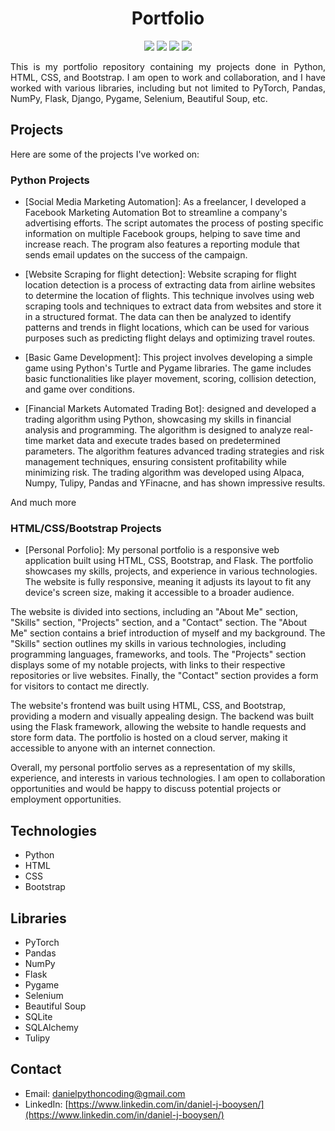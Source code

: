 <h1 align="center">Portfolio</h1>
<p align="center">
    <img src="https://img.shields.io/badge/Python-3.7%2B-blue?logo=python&style=flat">
    <img src="https://img.shields.io/badge/HTML-5-orange?logo=html5&style=flat">
    <img src="https://img.shields.io/badge/CSS-3-blueviolet?logo=css3&style=flat">
    <img src="https://img.shields.io/badge/Bootstrap-5.0-purple?logo=bootstrap&style=flat">
</p>

<p align="justify">This is my portfolio repository containing my projects done in Python, HTML, CSS, and Bootstrap. I am open to work and collaboration, and I have worked with various libraries, including but not limited to PyTorch, Pandas, NumPy, Flask, Django, Pygame, Selenium, Beautiful Soup, etc.</p>

## Projects

Here are some of the projects I've worked on:

### Python Projects
- [Social Media Marketing Automation]: As a freelancer, I developed a Facebook Marketing Automation Bot to streamline a company's advertising efforts. The script automates the process of posting specific information on multiple Facebook groups, helping to save time and increase reach. The program also features a reporting module that sends email updates on the success of the campaign.

- [Website Scraping for flight detection]: Website scraping for flight location detection is a process of extracting data from airline websites to determine the location of flights. This technique involves using web scraping tools and techniques to extract data from websites and store it in a structured format. The data can then be analyzed to identify patterns and trends in flight locations, which can be used for various purposes such as predicting flight delays and optimizing travel routes.

- [Basic Game Development]: This project involves developing a simple game using Python's Turtle and Pygame libraries. The game includes basic functionalities like player movement, scoring, collision detection, and game over conditions.

- [Financial Markets Automated Trading Bot]:  designed and developed a trading algorithm using Python, showcasing my skills in financial analysis and programming. The algorithm is designed to analyze real-time market data and execute trades based on predetermined parameters. The algorithm features advanced trading strategies and risk management techniques, ensuring consistent profitability while minimizing risk. The trading algorithm was developed using Alpaca, Numpy, Tulipy, Pandas and YFinacne, and has shown impressive results.

And much more

### HTML/CSS/Bootstrap Projects
- [Personal Porfolio]: My personal portfolio is a responsive web application built using HTML, CSS, Bootstrap, and Flask. The portfolio showcases my skills, projects, and experience in various technologies. The website is fully responsive, meaning it adjusts its layout to fit any device's screen size, making it accessible to a broader audience.

The website is divided into sections, including an "About Me" section, "Skills" section, "Projects" section, and a "Contact" section. The "About Me" section contains a brief introduction of myself and my background. The "Skills" section outlines my skills in various technologies, including programming languages, frameworks, and tools. The "Projects" section displays some of my notable projects, with links to their respective repositories or live websites. Finally, the "Contact" section provides a form for visitors to contact me directly.

The website's frontend was built using HTML, CSS, and Bootstrap, providing a modern and visually appealing design. The backend was built using the Flask framework, allowing the website to handle requests and store form data. The portfolio is hosted on a cloud server, making it accessible to anyone with an internet connection.

Overall, my personal portfolio serves as a representation of my skills, experience, and interests in various technologies. I am open to collaboration opportunities and would be happy to discuss potential projects or employment opportunities.

## Technologies
- Python
- HTML
- CSS
- Bootstrap

## Libraries
- PyTorch
- Pandas
- NumPy
- Flask
- Pygame
- Selenium
- Beautiful Soup
- SQLite
- SQLAlchemy
- Tulipy

## Contact
- Email: [danielpythoncoding@gmail.com](mailto:danielpythoncoding@gmail.com)
- LinkedIn: [https://www.linkedin.com/in/daniel-j-booysen/](https://www.linkedin.com/in/daniel-j-booysen/)
